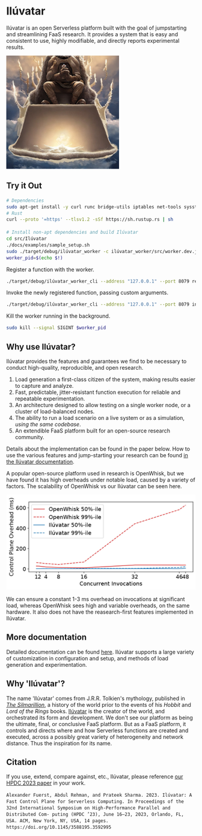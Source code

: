 # Ilúvatar

Ilúvatar is an open Serverless platform built with the goal of jumpstarting and streamlining FaaS research.
It provides a system that is easy and consistent to use, highly modifiable, and directly reports experimental results.

<img src="./imgs/logo1.jpeg" alt="Ilúvatar orchestrating functions" width="300"/>

## Try it Out

```sh
# Dependencies
sudo apt-get install -y curl runc bridge-utils iptables net-tools sysstat containerd jq
# Rust
curl --proto '=https' --tlsv1.2 -sSf https://sh.rustup.rs | sh

# Install non-apt dependencies and build Ilúvatar
cd src/Ilúvatar
./docs/examples/sample_setup.sh
sudo ./target/debug/ilúvatar_worker -c ilúvatar_worker/src/worker.dev.json &
worker_pid=$(echo $!)
```

Register a function with the worker.

```sh
./target/debug/ilúvatar_worker_cli --address "127.0.0.1" --port 8079 register --name "hello" --version 1 --image "docker.io/alfuerst/hello-iluvatar-action:latest" --memory 128 --cpu 1
```

Invoke the newly registered function, passing custom arguments.

```sh
./target/debug/ilúvatar_worker_cli --address "127.0.0.1" --port 8079 invoke --name "hello" --version 1 -a name=`whoami`
```

Kill the worker running in the background.

```sh
sudo kill --signal SIGINT $worker_pid
```

## Why use Ilúvatar?

Ilúvatar provides the features and guarantees we find to be necessary to conduct high-quality, reproducible, and open research.

1. Load generation a first-class citizen of the system, making results easier to capture and analyze.
2. Fast, predictable, jitter-resistant function execution for reliable and repeatable experimentation.
3. An architecture designed to allow testing on a single worker node, or a cluster of load-balanced nodes.
4. The ability to run a load scenario on a live system or as a simulation, _using the same codebase_.
5. An extendible FaaS platform built for an open-source research community.

Details about the implementation can be found in the paper below.
How to use the various features and jump-starting your research can be found [in the Ilúvatar documentation](./src/Il%C3%BAvatar/README.md).

A popular open-source platform used in research is OpenWhisk, but we have found it has high overheads under notable load, caused by a variety of factors.
The scalability of OpenWhisk vs our Ilúvatar can be seen here.

![Ilúvatar performance orchestrating functions](./imgs/overhead-scaling.jpeg)

We can ensure a constant 1-3 ms overhead on invocations at significant load, whereas OpenWhisk sees high and variable overheads, on the same hardware.
It also does not have the reasearch-first features implemented in Ilúvatar.

## More documentation

Detailed documentation can be found [here](./src/Ilúvatar/README.md).
Ilúvatar supports a large variety of customization in configuration and setup, and methods of load generation and experimentation.

## Why 'Ilúvatar'?

The name 'Ilúvatar' comes from J.R.R. Tolkien's mythology, published in [*The Silmarillion*](https://tolkiengateway.net/wiki/The_Silmarillion), a history of the world prior to the events of his *Hobbit* and *Lord of the Rings* books.
[Ilúvatar](https://tolkiengateway.net/wiki/Il%C3%BAvatar) is the creator of the world, and orchestrated its form and development.
We don't see our platform as being the ultimate, final, or conclusive FaaS platform.
But as a FaaS platform, it controls and directs where and how Serverless functions are created and executed, across a possibly great variety of heterogeneity and network distance.
Thus the inspiration for its name.

## Citation

If you use, extend, compare against, etc., Ilúvatar, please reference [our HPDC 2023 paper](https://afuerst.github.io/assets/Il%C3%BAvatar.pdf) in your work.

`Alexander Fuerst, Abdul Rehman, and Prateek Sharma. 2023. Ilúvatar: A
Fast Control Plane for Serverless Computing. In Proceedings of the 32nd
International Symposium on High-Performance Parallel and Distributed Com-
puting (HPDC ’23), June 16–23, 2023, Orlando, FL, USA. ACM, New York, NY,
USA, 14 pages. https://doi.org/10.1145/3588195.3592995`
